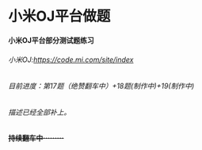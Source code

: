 # 小米OJ平台做题
#### 小米OJ平台部分测试题练习
###### 小米OJ:https://code.mi.com/site/index
###### 目前进度：第17题（绝赞翻车中）+18题(制作中)+19(制作中)
######  描述已经全部补上。
~~**持续翻车中·········**~~